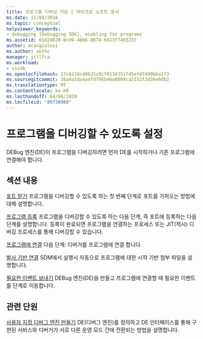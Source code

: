 ```yaml
---
title: 프로그램 디버깅 가능 | 마이크로 소프트 문서
ms.date: 11/04/2016
ms.topic: conceptual
helpviewer_keywords:
- debugging [Debugging SDK], enabling for programs
ms.assetid: 61d24820-0cd9-48b6-8674-6813f7493237
author: acangialosi
ms.author: anthc
manager: jillfra
ms.workload:
- vssdk
ms.openlocfilehash: 17c6218cd0b25c0cf0134351fd5efd7490b6a1f3
ms.sourcegitcommit: 16a4a5da4a4fd795b46a0869ca2152f2d36e6db2
ms.translationtype: MT
ms.contentlocale: ko-KR
ms.lasthandoff: 04/06/2020
ms.locfileid: "80738900"
---
```

# <a name="enable-a-program-to-be-debugged"></a>프로그램을 디버깅할 수 있도록 설정
DEBug 엔진(DE)이 프로그램을 디버깅하려면 먼저 DE를 시작하거나 기존 프로그램에 연결해야 합니다.

## <a name="in-this-section"></a>섹션 내용
 [포트 받기](../../extensibility/debugger/getting-a-port.md) 프로그램을 디버깅할 수 있도록 하는 첫 번째 단계로 포트를 가져오는 방법에 대해 설명합니다.

 [프로그램 등록](../../extensibility/debugger/registering-the-program.md) 프로그램을 디버깅할 수 있도록 하는 다음 단계, 즉 포트에 등록하는 다음 단계를 설명합니다. 등록이 완료되면 프로그램을 연결하는 프로세스 또는 JIT(적시) 디버깅 프로세스를 통해 디버깅할 수 있습니다.

 [프로그램에 연결](../../extensibility/debugger/attaching-to-the-program.md) 다음 단계: 디버거를 프로그램에 연결 합니다.

 [발사 기반 연결](../../extensibility/debugger/launch-based-attachment.md) SDM에서 실행시 자동으로 프로그램에 대한 시작 기반 첨부 파일을 설명합니다.

 [필요한 이벤트 보내기](../../extensibility/debugger/sending-the-required-events.md) DEBug 엔진(DE)을 만들고 프로그램에 연결할 때 필요한 이벤트를 단계로 이동합니다.

## <a name="related-sections"></a>관련 단원
 [사용자 지정 디버그 엔진 만들기](../../extensibility/debugger/creating-a-custom-debug-engine.md) DE(디버그 엔진)를 정의하고 DE 인터페이스를 통해 구현된 서비스와 디버거가 서로 다른 운영 모드 간에 전환되는 방법을 설명합니다.
